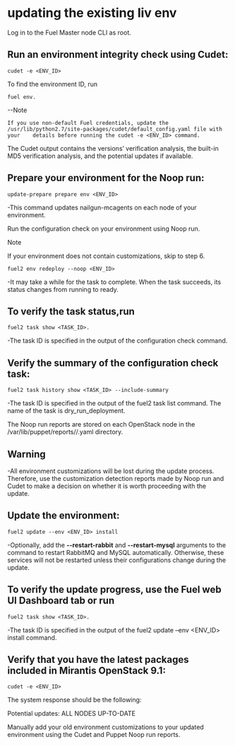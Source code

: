 # updating the existing liv env
 
 Log in to the Fuel Master node CLI as root.

## Run an environment integrity check using Cudet:
~~~
cudet -e <ENV_ID>
~~~

To find the environment ID, run 
~~~
fuel env.
~~~

  --Note

    If you use non-default Fuel credentials, update the /usr/lib/python2.7/site-packages/cudet/default_config.yaml file with your    details before running the cudet -e <ENV_ID> command.

The Cudet output contains the versions’ verification analysis, the built-in MD5 verification analysis, and the potential updates if available.

## Prepare your environment for the Noop run:

~~~~
update-prepare prepare env <ENV_ID>
~~~~

  -This command updates nailgun-mcagents on each node of your environment.

Run the configuration check on your environment using Noop run.

  Note

  If your environment does not contain customizations, skip to step 6.

~~~~
fuel2 env redeploy --noop <ENV_ID>
~~~~

  -It may take a while for the task to complete. When the task succeeds, its status changes from running to ready.

## To verify the task status,run 

~~~~
fuel2 task show <TASK_ID>. 
~~~~
  -The task ID is specified in the output of the configuration check command.
## Verify the summary of the configuration check task:

~~~~
fuel2 task history show <TASK_ID> --include-summary
~~~~

  -The task ID is specified in the output of the fuel2 task list command. The name of the task is dry_run_deployment.

The Noop run reports are stored on each OpenStack node in the /var/lib/puppet/reports/<NODE-FQDN>/<TIMESTAMP>.yaml directory.

## Warning

  -All environment customizations will be lost during the update process. Therefore, use the customization detection reports made by Noop run and Cudet to make a decision on whether it is worth proceeding with the update.

## Update the environment:

~~~~
fuel2 update --env <ENV_ID> install
~~~~
  -Optionally, add the **--restart-rabbit** and **--restart-mysql** arguments to the command to restart RabbitMQ and MySQL automatically. Otherwise, these services will not be restarted unless their configurations change during the update.

## To verify the update progress, use the Fuel web UI Dashboard tab or run 

~~~~
fuel2 task show <TASK_ID>. 
~~~~
  -The task ID is specified in the output of the fuel2 update –env <ENV_ID> install command.

## Verify that you have the latest packages included in Mirantis OpenStack 9.1:
~~~
cudet -e <ENV_ID>
~~~


The system response should be the following:

Potential updates: ALL NODES UP-TO-DATE

Manually add your old environment customizations to your updated environment using the Cudet and Puppet Noop run reports.


